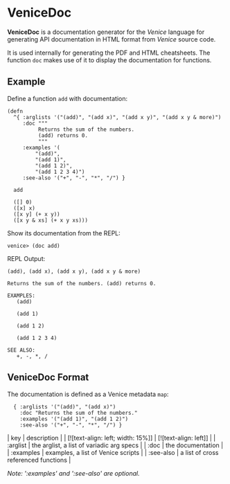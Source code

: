 # VeniceDoc

**VeniceDoc** is a documentation generator for the *Venice* language for 
generating API documentation in HTML format from *Venice* source code.

It is used internally for generating the PDF and HTML cheatsheets. The 
function `doc` makes use of it to display the documentation for functions.
 

## Example

Define a function `add` with documentation:

```venice
(defn
  ^{ :arglists '("(add)", "(add x)", "(add x y)", "(add x y & more)")
     :doc """
          Returns the sum of the numbers.
          (add) returns 0.
          """
     :examples '(
         "(add)",
         "(add 1)",
         "(add 1 2)",
         "(add 1 2 3 4)")
     :see-also '("+", "-", "*", "/") }

  add

  ([] 0)
  ([x] x)
  ([x y] (+ x y))
  ([x y & xs] (+ x y xs)))
```

Show its documentation from the REPL:
 
```text
venice> (doc add)
```

REPL Output:

```text
(add), (add x), (add x y), (add x y & more)

Returns the sum of the numbers. (add) returns 0.

EXAMPLES:
   (add)

   (add 1)

   (add 1 2)

   (add 1 2 3 4)

SEE ALSO:
   +, -, *, /
```

## VeniceDoc Format

The documentation is defined as a Venice metadata `map`:

```venice
  { :arglists '("(add)", "(add x)")
    :doc "Returns the sum of the numbers."
    :examples '("(add 1)", "(add 1 2)")
    :see-also '("+", "-", "*", "/") }
```

| key       | description                                   |
| [![text-align: left; width: 15%]] | [![text-align: left]] |
| :arglist  | the arglist, a list of variadic arg specs     |
| :doc      | the documentation                             |
| :examples | examples, a list of Venice scripts            |
| :see-also | a list of cross referenced functions          |

*Note: ':examples' and ':see-also' are optional.*

